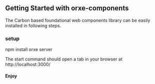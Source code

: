 ## Getting Started with orxe-components

The Carbon based foundational web components library can be easily installed in following steps.


### setup

npm install
orxe server

The start command should open a tab in your browser at http://localhost:3000/

#### Enjoy
